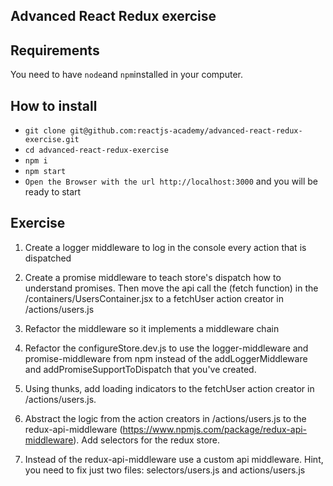 ## Advanced React Redux exercise

## Requirements
You need to have `node`and `npm`installed in your computer.

## How to install

- `git clone git@github.com:reactjs-academy/advanced-react-redux-exercise.git`
- `cd advanced-react-redux-exercise`
- `npm i`
- `npm start`
- `Open the Browser with the url http://localhost:3000` and you will be ready to start


## Exercise

1. Create a logger middleware to log in the console every action that is dispatched

2. Create a promise middleware to teach store's dispatch how to understand promises. Then move the api call the (fetch function) in the /containers/UsersContainer.jsx to a fetchUser action creator in /actions/users.js

3. Refactor the middleware so it implements a middleware chain

4. Refactor the configureStore.dev.js to use the logger-middleware and promise-middleware from npm instead of the addLoggerMiddleware and addPromiseSupportToDispatch that you've created.

5. Using thunks, add loading indicators to the fetchUser action creator in /actions/users.js.

6. Abstract the logic from the action creators in /actions/users.js to the redux-api-middleware (https://www.npmjs.com/package/redux-api-middleware). Add selectors for the redux store.

7. Instead of the redux-api-middleware use a custom api middleware. Hint, you need to fix just two files: selectors/users.js and actions/users.js
